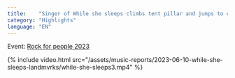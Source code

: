 ```yaml
---
title:    "Singer of While she sleeps climbs tent pillar and jumps to crowd"
category: "Highlights"
language: "EN"
---
```


Event: [Rock for people 2023](/music/while-she-sleeps-landmvrks-2023-06-10/)

{% include video.html src="/assets/music-reports/2023-06-10-while-she-sleeps-landmvrks/while-she-sleeps3.mp4" %}

